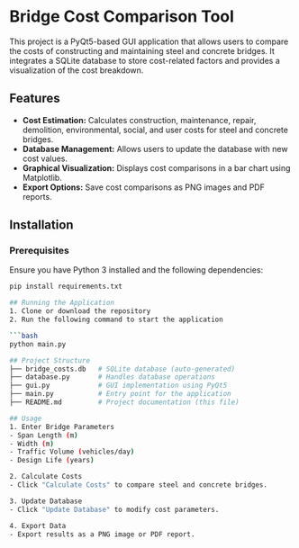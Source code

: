 # Bridge Cost Comparison Tool

This project is a PyQt5-based GUI application that allows users to compare the costs of constructing and maintaining steel and concrete bridges. It integrates a SQLite database to store cost-related factors and provides a visualization of the cost breakdown.

## Features

- **Cost Estimation:** Calculates construction, maintenance, repair, demolition, environmental, social, and user costs for steel and concrete bridges.
- **Database Management:** Allows users to update the database with new cost values.
- **Graphical Visualization:** Displays cost comparisons in a bar chart using Matplotlib.
- **Export Options:** Save cost comparisons as PNG images and PDF reports.

## Installation

### Prerequisites
Ensure you have Python 3 installed and the following dependencies:

```bash
pip install requirements.txt

## Running the Application
1. Clone or download the repository
2. Run the following command to start the application

```bash
python main.py

## Project Structure
├── bridge_costs.db   # SQLite database (auto-generated)
├── database.py       # Handles database operations
├── gui.py            # GUI implementation using PyQt5
├── main.py           # Entry point for the application
├── README.md         # Project documentation (this file)

## Usage
1. Enter Bridge Parameters
- Span Length (m)
- Width (m)
- Traffic Volume (vehicles/day)
- Design Life (years)

2. Calculate Costs
- Click "Calculate Costs" to compare steel and concrete bridges.

3. Update Database
- Click "Update Database" to modify cost parameters.

4. Export Data
- Export results as a PNG image or PDF report.